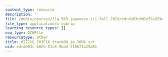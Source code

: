 ```yaml
---
content_type: resource
description: ''
file: /media/courses/21g-503-japanese-iii-fall-2019/edcde03cb02e51c85bad216671a29a01_MIT21G_503F16_track08_ja_300k.srt
file_type: application/x-subrip
learning_resource_types: []
ocw_type: OCWFile
resourcetype: Other
title: MIT21G_503F16_track08_ja_300k.srt
uid: edcde03c-b02e-51c8-5bad-216671a29a01
---
```

